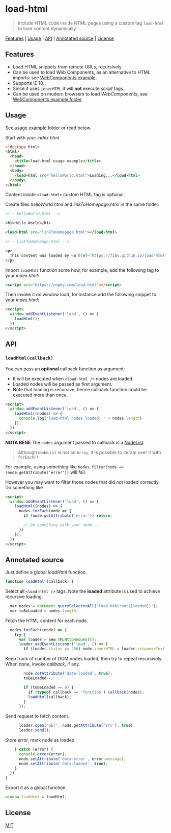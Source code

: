 # load-html

> include HTML code inside HTML pages using a custom tag `load-html` to load content dynamically

[Features](#features) |
[Usage](#usage) |
[API](#api) |
[Annotated source](#annotated-source) |
[License](#license)

## Features

* Load HTML snippets from remote URLs, recursively.
* Can be used to load Web Components, as an alternative to HTML imports: see [WebComponents example](https://github.com/fibo/load-html/tree/master/examples/web-components).
* Supports IE 10.
* Since it uses `innerHTML` it will **not** execute *script* tags.
* Can be used on modern browsers to load <em>WebComponents</em>, see [WebComponents example folder](https://github.com/fibo/load-html/tree/master/examples/web-components)

## Usage

See [usage example folder](https://github.com/fibo/load-html/tree/master/examples/usage) or read below.

Start with your *index.html*

```html
<!doctype html>
<html>
  <head>
    <title>load-html usage example</title>
  </head>
  <body>
    <load-html src="helloWorld.html">Loading...</load-html>
  </body>
</html>
```

Content inside `<load-html>` custom HTML tag is optional.

Create files *helloWorld.html* and *linkToHomepage.html* in the same folder.

```html
<!-- helloWorld.html -->

<h1>Hello World</h1>

<load-html src="linkToHomepage.html"></load-html>
```

```html
<!-- linkToHomepage.html -->

<p>
  This content was loaded by <a href="https://fibo.github.io/load-html">load-html</a>.
</p>
```

Import `loadHtml` function some how, for example, add the following tag
to your *index.html*:

```html
<script src="https://unpkg.com/load-html"></script>
```

Then invoke it on window load, for instance add the following snippet to your *index.html*:

```html
<script>
  window.addEventListener('load', () => {
    loadHtml();
  })
</script>
```

## API

### `loadHtml(callback)`

You can pass an **optional** callback function as argument:

* It will be executed when `<load-html />` nodes are loaded.
* Loaded nodes will be passed as first argument.
* Note that loading is recursive, hence callback function could be executed more than once.

```html
<script>
  window.addEventListener('load', () => {
    loadHtml((nodes) => {
      console.log('load-html nodes loaded: ' + nodes.length)
    });
  })
</script>
```

**NOTA BENE** The `nodes` argument passed to callback is a [NodeList](https://developer.mozilla.org/docs/Web/API/NodeList).

> Although `NodeList` is not an `Array`, it is possible to iterate over it with `forEach()`

For example, using something like `nodes.filter(node => !node.getAttribute('error'))` will fail.

However you may want to filter those nodes that did not loaded correctly. Do something like

```html
<script>
  window.addEventListener('load', () => {
    loadHtml((nodes) => {
      nodes.forEach(node => {
        if (node.getAttribute('error')) return;

        // Do something with your node...
      })
    });
  })
</script>
```

## Annotated source

Just define a global *loadHtml* function.

```javascript
function loadHtml (callback) {
```

Select all `<load-html />` tags. Note the **loaded** attribute is used to achieve recursive loading.

```javascript
  var nodes = document.querySelectorAll('load-html:not([loaded])');
  var toBeLoaded = nodes.length;
```

Fetch the HTML content for each node.

```javascript
  nodes.forEach((node) => {
    try {
      var loader = new XMLHttpRequest();
      loader.addEventListener('load', () => {
        if (loader.status == 200) node.innerHTML = loader.responseText;
```

Keep track of number of DOM nodes loaded, then try to repeat recursively. When done, invoke *callback*, if any.

```javascript
        node.setAttribute('data-loaded', true);
        toBeLoaded--;

        if (toBeLoaded == 0) {
          if (typeof callback == 'function') callback(nodes);
          loadHtml(callback);
        }
      });
```

Send request to fetch content.

```javascript
      loader.open('GET', node.getAttribute('src'), true);
      loader.send();
```

Store error, mark node as loaded.

```javascript
    } catch (error) {
      console.error(error);
      node.setAttribute('data-error', error.message);
      node.setAttribute('data-loaded', true);
    }
  })
}
```

Export it as a global function.

```javascript
window.loadHtml = loadHtml;
```

## License

[MIT](https://fibo.github.io/mit-license)
